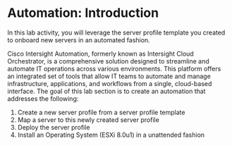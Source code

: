# Automation: Introduction

In this lab activity, you will leverage the server profile template you created to onboard new servers in an automated fashion.

Cisco Intersight Automation, formerly known as Intersight Cloud Orchestrator, is a comprehensive solution designed to streamline and automate IT operations across various environments. This platform offers an integrated set of tools that allow IT teams to automate and manage infrastructure, applications, and workflows from a single, cloud-based interface.
The goal of this lab section is to create an automation that addresses the following:

1. Create a new server profile from a server profile template
2. Map a server to this newly created server profile
3. Deploy the server profile
4. Install an Operating System (ESXi 8.0u1) in a unattended fashion